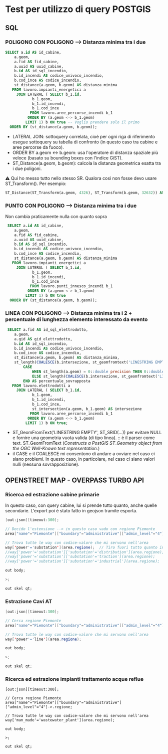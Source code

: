 # Test per utilizzo di query POSTGIS

## SQL 
### POLIGONO CON POLIGONO --> Distanza minima tra i due 

``` sql
SELECT a.id AS id_cabine,
    a.geom,
    a.fid AS fid_cabine,
    a.uuid AS uuid_cabine,
    b.id AS id_sql_incendio,
    b.id_incendi AS codice_univoco_incendio,
    b.cod_ince AS codice_incendio,
    st_distance(a.geom, b.geom) AS distanza_minima
   FROM lavoro.impianti_energetici a
     JOIN LATERAL ( SELECT b_1.id,
            b_1.geom,
            b_1.id_incendi,
            b_1.cod_ince
           FROM lavoro.aree_percorse_incendi b_1
          ORDER BY (a.geom <-> b_1.geom)
         LIMIT 1) b ON true -- Voglio prendere solo il primo
  ORDER BY (st_distance(a.geom, b.geom));
```
* LATERAL JOIN: sottoquery correlata, cioè per ogni riga di riferimento esegue sottoquery su tabella di confronto (in questo caso tra cabine e aree percorse da fuoco).
* ORDER BY a.geom <-> b.geom: usa l'operatore di distanza spaziale più veloce (basato su bounding boxes con l'indice GiST).
* ST_Distance(a.geom, b.geom): calcola la distanza geometrica esatta tra i due poligoni.

⚠️ Qui ho messo tutto nello stesso SR. Qualora così non fosse devo usare ST_Transform(). Per esempio:
``` sql
ST_Distance(ST_Transform(a.geom, 4326), ST_Transform(b.geom, 32632)) AS distanza_minima
```

### PUNTO CON POLIGONO --> Distanza minima tra i due
Non cambia praticamente nulla con quanto sopra
``` sql
 SELECT a.id AS id_cabine,
    a.geom,
    a.fid AS fid_cabine,
    a.uuid AS uuid_cabine,
    b.id AS id_sql_incendio,
    b.id_incendi AS codice_univoco_incendio,
    b.cod_ince AS codice_incendio,
    st_distance(a.geom, b.geom) AS distanza_minima
   FROM lavoro.impianti_energetici a
     JOIN LATERAL ( SELECT b_1.id,
            b_1.geom,
            b_1.id_incendi,
            b_1.cod_ince
           FROM lavoro.punti_innesco_incendi b_1
          ORDER BY (a.geom <-> b_1.geom)
         LIMIT 1) b ON true
  ORDER BY (st_distance(a.geom, b.geom));
```

### LINEA CON POLIGONO --> Distanza minima tra i 2 + percentuale di lunghezza elemento interessato da evento

``` sql
 SELECT a.fid AS id_sql_elettrodotto,
    a.geom,
    a.gid AS gid_elettrodotto,
    b.id AS id_sql_incendio,
    b.id_incendi AS codice_univoco_incendio,
    b.cod_ince AS codice_incendio,
    st_distance(a.geom, b.geom) AS distanza_minima,
    st_length(COALESCE(b.intersezione, st_geomfromtext('LINESTRING EMPTY'::text, st_srid(a.geom)))) AS lunghezza_sovrapposta,
        CASE
            WHEN st_length(a.geom) = 0::double precision THEN 0::double precision
            ELSE st_length(COALESCE(b.intersezione, st_geomfromtext('LINESTRING EMPTY'::text, st_srid(a.geom)))) / st_length(a.geom) * 100::double precision
        END AS percentuale_sovrapposta
   FROM lavoro.elettrodotti a
     JOIN LATERAL ( SELECT b_1.id,
            b_1.geom,
            b_1.id_incendi,
            b_1.cod_ince,
            st_intersection(a.geom, b_1.geom) AS intersezione
           FROM lavoro.aree_percorse_incendi b_1
          ORDER BY (a.geom <-> b_1.geom)
         LIMIT 1) b ON true;
```
* ST_GeomFromText('LINESTRING EMPTY', ST_SRID(...)) per evitare NULL e fornire una geometria vuota valida (di tipo linea). :: è il parser come text. ST_GeomFromText (*Constructs a PostGIS ST_Geometry object from the OGC Well-Known text representation.*)
* il CASE e il COALESCE mi consentono di andare a ovviare nel caso ci siano problemi. In questo caso, in particolare, nel caso ci siano valori nulli (nessuna sovrapposizione). 






## OPENSTREET MAP - OVERPASS TURBO API 

### Ricerca ed estrazione cabine primarie 

In questo caso, con query cabine, lui si prende tutto quanto, anche quelle secondarie. L'export poi è stato fatto in geojson tramite esporta. 

```java
[out:json][timeout:300];

// Decido l'estensione --> in questo caso vado con regione Piemonte 
area["name"="Piemonte"]["boundary"="administrative"]["admin_level"="4"]->.regione;  // Tutte queste sono chiavi che identificano il piemonte da DB OSM

// Trova tutte le way con codice-valore che mi servono nell'area
way['power'='substation'](area.regione);  // Tiro fuori tutto quanto indipendentemente da cosa si tratta
//way['power'='substation']['substation'='distribution'](area.regione); // filtro su CP Terna AT/MT di distribuzione poi
//way['power'='substation']['substation'='traction'](area.regione);    // filtro su CP per ferrovie
//way['power'='substation']['substation'='industrial'](area.regione);    // filtro su CP industriali e.g. acciaierie in cui arriva direttamente AT

out body;

>;

out skel qt;

```

### Estrazione Cavi AT
```java
[out:json][timeout:300];

// Cerca regione Piemonte
area["name"="Piemonte"]["boundary"="administrative"]["admin_level"="4"]->.regione;

// Trova tutte le way con codice-valore che mi servono nell'area
way['power'='line'](area.regione);

out body;

>;

out skel qt;
```
### Ricerca ed estrazione impianti trattamento acque reflue

```jaba
[out:json][timeout:300];

// Cerca regione Piemonte
area["name"="Piemonte"]["boundary"="administrative"]["admin_level"="4"]->.regione;

// Trova tutte le way con codice-valore che mi servono nell'area
way['man_made'='wastewater_plant'](area.regione);

out body;

>;

out skel qt;
```




